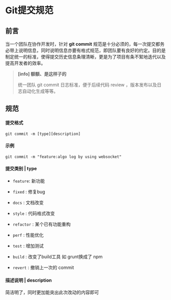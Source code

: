 # Git提交规范

## 前言

当一个团队在协作开发时，针对 **git commit** 规范是十分必须的，每一次提交都务必带上说明信息，同时说明信息亦要有格式规范，即团队要有良好的约定。目的是制定统一的标准，使得提交历史信息条理清晰，更是为了项目有条不絮地迭代以及提高开发者的效率。

> **[info] 额额、是这样子的**
>
> 统一团队 git commit 日志标准，便于后续代码 review ，版本发布以及日志自动化生成等等。

## 规范

#### 提交格式

```shell
git commit -m [type][description]
```

#### 示例

```shell
git commit -m "feature:algo log by using websocket"
```

#### 提交类别 | type

- `feature`: 新功能

- `fixed` : 修复bug

- `docs` : 文档改变

- `style` : 代码格式改变

- `refactor` : 某个已有功能重构

- `perf` : 性能优化

- `test` : 增加测试

- `build` : 改变了build工具 如 grunt换成了 npm

- `revert` : 撤销上一次的 commit

#### 描述说明 | description

简洁明了，同时更加能突出此次改动的内容即可